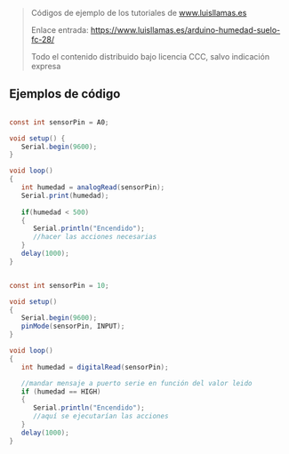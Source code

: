 > Códigos de ejemplo de los tutoriales de www.luisllamas.es
>
> Enlace entrada: https://www.luisllamas.es/arduino-humedad-suelo-fc-28/
>
> Todo el contenido distribuido bajo licencia CCC, salvo indicación expresa


## Ejemplos de código
```csharp
const int sensorPin = A0;

void setup() {
   Serial.begin(9600);
}

void loop() 
{
   int humedad = analogRead(sensorPin);
   Serial.print(humedad);
  
   if(humedad < 500)
   {
      Serial.println("Encendido");  
      //hacer las acciones necesarias
   }
   delay(1000);
}
```

```csharp
const int sensorPin = 10;

void setup()
{
   Serial.begin(9600);
   pinMode(sensorPin, INPUT);
}

void loop()
{
   int humedad = digitalRead(sensorPin);

   //mandar mensaje a puerto serie en función del valor leido
   if (humedad == HIGH)
   {
      Serial.println("Encendido");   
      //aquí se ejecutarían las acciones
   }
   delay(1000);
}
```


